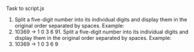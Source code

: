 Task to script.js
1. Split a five-digit number into its individual digits and display them in the original order separated by spaces. Example:
2. 10369 -> 1 0 3 6 91. Split a five-digit number into its individual digits and display them in the original order separated by spaces. Example:
2. 10369 -> 1 0 3 6 9